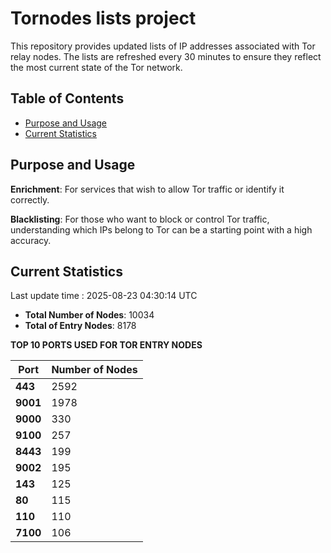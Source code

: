 # Tornodes lists project

This repository provides updated lists of IP addresses associated with Tor relay nodes. The lists are refreshed every 30 minutes to ensure they reflect the most current state of the Tor network.

## Table of Contents

- [Purpose and Usage](#purpose-and-usage)
- [Current Statistics](#current-statistics)


## Purpose and Usage

**Enrichment**: For services that wish to allow Tor traffic or identify it correctly.

**Blacklisting**: For those who want to block or control Tor traffic, understanding which IPs belong to Tor can be a starting point with a high accuracy.

## Current Statistics

Last update time : 2025-08-23 04:30:14 UTC

- **Total Number of Nodes**: 10034
- **Total of Entry Nodes**: 8178

**TOP 10 PORTS USED FOR TOR ENTRY NODES**

| **Port** | **Number of Nodes** |
|------|-----------------|
| **443**   | 2592  |
| **9001**   | 1978  |
| **9000**   | 330  |
| **9100**   | 257  |
| **8443**   | 199  |
| **9002**   | 195  |
| **143**   | 125  |
| **80**   | 115  |
| **110**   | 110  |
| **7100**   | 106  |

